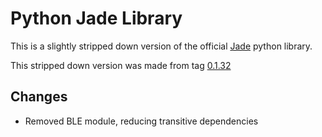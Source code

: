 # Python Jade Library

This is a slightly stripped down version of the official [Jade](https://github.com/Blockstream/Jade) python library.

This stripped down version was made from tag [0.1.32](https://github.com/Blockstream/Jade/releases/tag/0.1.32)

## Changes

- Removed BLE module, reducing transitive dependencies

